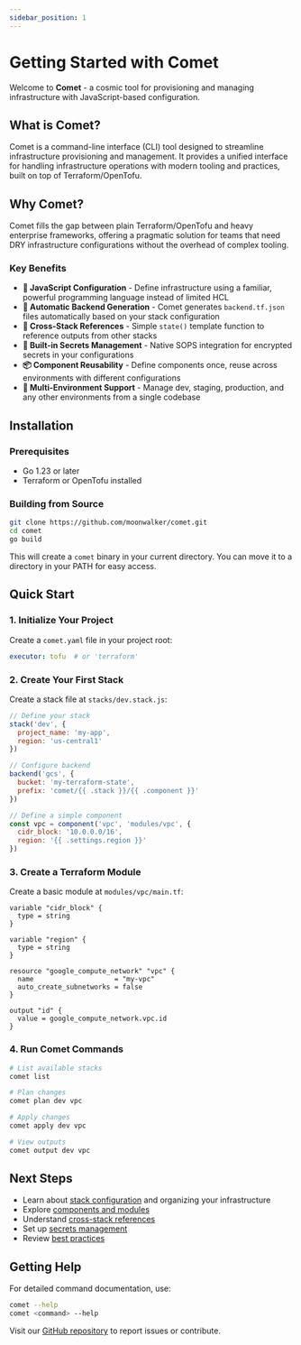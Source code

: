 ```yaml
---
sidebar_position: 1
---
```


# Getting Started with Comet

Welcome to **Comet** - a cosmic tool for provisioning and managing infrastructure with JavaScript-based configuration.

## What is Comet?

Comet is a command-line interface (CLI) tool designed to streamline infrastructure provisioning and management. It provides a unified interface for handling infrastructure operations with modern tooling and practices, built on top of Terraform/OpenTofu.

## Why Comet?

Comet fills the gap between plain Terraform/OpenTofu and heavy enterprise frameworks, offering a pragmatic solution for teams that need DRY infrastructure configurations without the overhead of complex tooling.

### Key Benefits

- **🚀 JavaScript Configuration** - Define infrastructure using a familiar, powerful programming language instead of limited HCL
- **🔄 Automatic Backend Generation** - Comet generates `backend.tf.json` files automatically based on your stack configuration
- **🔗 Cross-Stack References** - Simple `state()` template function to reference outputs from other stacks
- **🔐 Built-in Secrets Management** - Native SOPS integration for encrypted secrets in your configurations
- **📦 Component Reusability** - Define components once, reuse across environments with different configurations
- **🎯 Multi-Environment Support** - Manage dev, staging, production, and any other environments from a single codebase

## Installation

### Prerequisites

- Go 1.23 or later
- Terraform or OpenTofu installed

### Building from Source

```bash
git clone https://github.com/moonwalker/comet.git
cd comet
go build
```

This will create a `comet` binary in your current directory. You can move it to a directory in your PATH for easy access.

## Quick Start

### 1. Initialize Your Project

Create a `comet.yaml` file in your project root:

```yaml
executor: tofu  # or 'terraform'
```

### 2. Create Your First Stack

Create a stack file at `stacks/dev.stack.js`:

```javascript
// Define your stack
stack('dev', {
  project_name: 'my-app',
  region: 'us-central1'
})

// Configure backend
backend('gcs', {
  bucket: 'my-terraform-state',
  prefix: 'comet/{{ .stack }}/{{ .component }}'
})

// Define a simple component
const vpc = component('vpc', 'modules/vpc', {
  cidr_block: '10.0.0.0/16',
  region: '{{ .settings.region }}'
})
```

### 3. Create a Terraform Module

Create a basic module at `modules/vpc/main.tf`:

```hcl
variable "cidr_block" {
  type = string
}

variable "region" {
  type = string
}

resource "google_compute_network" "vpc" {
  name                    = "my-vpc"
  auto_create_subnetworks = false
}

output "id" {
  value = google_compute_network.vpc.id
}
```

### 4. Run Comet Commands

```bash
# List available stacks
comet list

# Plan changes
comet plan dev vpc

# Apply changes
comet apply dev vpc

# View outputs
comet output dev vpc
```

## Next Steps

- Learn about [stack configuration](/docs/guides/stacks) and organizing your infrastructure
- Explore [components and modules](/docs/guides/components)
- Understand [cross-stack references](/docs/guides/cross-stack-references)
- Set up [secrets management](/docs/guides/secrets-management)
- Review [best practices](/docs/advanced/best-practices)

## Getting Help

For detailed command documentation, use:

```bash
comet --help
comet <command> --help
```

Visit our [GitHub repository](https://github.com/moonwalker/comet) to report issues or contribute.
